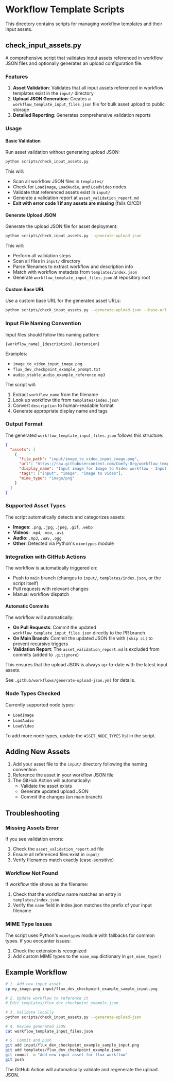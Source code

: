 # Workflow Template Scripts

This directory contains scripts for managing workflow templates and their input assets.

## check_input_assets.py

A comprehensive script that validates input assets referenced in workflow JSON files and optionally generates an upload configuration file.

### Features

1. **Asset Validation**: Validates that all input assets referenced in workflow templates exist in the `input/` directory
2. **Upload JSON Generation**: Creates a `workflow_template_input_files.json` file for bulk asset upload to public storage
3. **Detailed Reporting**: Generates comprehensive validation reports

### Usage

#### Basic Validation

Run asset validation without generating upload JSON:

```bash
python scripts/check_input_assets.py
```

This will:
- Scan all workflow JSON files in `templates/`
- Check for `LoadImage`, `LoadAudio`, and `LoadVideo` nodes
- Validate that referenced assets exist in `input/`
- Generate a validation report at `asset_validation_report.md`
- **Exit with error code 1 if any assets are missing** (fails CI/CD)

#### Generate Upload JSON

Generate the upload JSON file for asset deployment:

```bash
python scripts/check_input_assets.py --generate-upload-json
```

This will:
- Perform all validation steps
- Scan all files in `input/` directory
- Parse filenames to extract workflow and description info
- Match with workflow metadata from `templates/index.json`
- Generate `workflow_template_input_files.json` at repository root

#### Custom Base URL

Use a custom base URL for the generated asset URLs:

```bash
python scripts/check_input_assets.py --generate-upload-json --base-url "https://example.com/assets/"
```

### Input File Naming Convention

Input files should follow this naming pattern:

```
{workflow_name}_{description}.{extension}
```

Examples:
- `image_to_video_input_image.png`
- `flux_dev_checkpoint_example_prompt.txt`
- `audio_stable_audio_example_reference.mp3`

The script will:
1. Extract `workflow_name` from the filename
2. Look up workflow title from `templates/index.json`
3. Convert `description` to human-readable format
4. Generate appropriate display name and tags

### Output Format

The generated `workflow_template_input_files.json` follows this structure:

```json
{
  "assets": [
    {
      "file_path": "input/image_to_video_input_image.png",
      "url": "https://raw.githubusercontent.com/Comfy-Org/workflow_templates/refs/heads/main/input/image_to_video_input_image.png",
      "display_name": "Input image for Image to Video workflow - Input Image",
      "tags": ["input", "image", "image to video"],
      "mime_type": "image/png"
    }
  ]
}
```

### Supported Asset Types

The script automatically detects and categorizes assets:

- **Images**: `.png`, `.jpg`, `.jpeg`, `.gif`, `.webp`
- **Videos**: `.mp4`, `.mov`, `.avi`
- **Audio**: `.mp3`, `.wav`, `.ogg`
- **Other**: Detected via Python's `mimetypes` module

### Integration with GitHub Actions

The workflow is automatically triggered on:
- Push to `main` branch (changes to `input/`, `templates/index.json`, or the script itself)
- Pull requests with relevant changes
- Manual workflow dispatch

#### Automatic Commits

The workflow will automatically:
- **On Pull Requests**: Commit the updated `workflow_template_input_files.json` directly to the PR branch
- **On Main Branch**: Commit the updated JSON file with `[skip ci]` to prevent recursive triggers
- **Validation Report**: The `asset_validation_report.md` is excluded from commits (added to `.gitignore`)

This ensures that the upload JSON is always up-to-date with the latest input assets.

See `.github/workflows/generate-upload-json.yml` for details.

### Node Types Checked

Currently supported node types:
- `LoadImage`
- `LoadAudio`
- `LoadVideo`

To add more node types, update the `ASSET_NODE_TYPES` list in the script.

## Adding New Assets

1. Add your asset file to the `input/` directory following the naming convention
2. Reference the asset in your workflow JSON file
3. The GitHub Action will automatically:
   - Validate the asset exists
   - Generate updated upload JSON
   - Commit the changes (on main branch)

## Troubleshooting

### Missing Assets Error

If you see validation errors:
1. Check the `asset_validation_report.md` file
2. Ensure all referenced files exist in `input/`
3. Verify filenames match exactly (case-sensitive)

### Workflow Not Found

If workflow title shows as the filename:
1. Check that the workflow name matches an entry in `templates/index.json`
2. Verify the `name` field in index.json matches the prefix of your input filename

### MIME Type Issues

The script uses Python's `mimetypes` module with fallbacks for common types. If you encounter issues:
1. Check the extension is recognized
2. Add custom MIME types to the `mime_map` dictionary in `get_mime_type()`

## Example Workflow

```bash
# 1. Add new input asset
cp my_image.png input/flux_dev_checkpoint_example_sample_input.png

# 2. Update workflow to reference it
# Edit templates/flux_dev_checkpoint_example.json

# 3. Validate locally
python scripts/check_input_assets.py --generate-upload-json

# 4. Review generated JSON
cat workflow_template_input_files.json

# 5. Commit and push
git add input/flux_dev_checkpoint_example_sample_input.png
git add templates/flux_dev_checkpoint_example.json
git commit -m "Add new input asset for flux workflow"
git push
```

The GitHub Action will automatically validate and regenerate the upload JSON.
